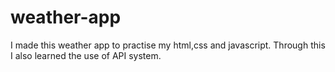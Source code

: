 # weather-app
I made this weather app to practise my html,css and javascript. Through this I also learned the use of API system.

